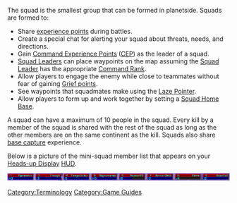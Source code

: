 The squad is the smallest group that can be formed in planetside. Squads
are formed to:

- Share [experience points](Experience_Points.md) during
  battles.
- Create a special chat for alerting your squad about threats, needs,
  and directions.
- Gain [Command Experience
  Points](Command_Experience_Points.md)
  ([CEP](Acronyms_and_Slang.md)) as the leader of a squad.
- [Squad Leaders](terminology/Squad_Leader.md) can place waypoints on the
  map assuming the [Squad Leader](terminology/Squad_Leader.md) has the
  appropriate [Command Rank](Command_Rank.md).
- Allow players to engage the enemy while close to teammates without
  fear of gaining [Grief points](Grief_points.md).
- See waypoints that squadmates make using the [Laze
  Pointer](../weapons/Laze_Pointer.md).
- Allow players to form up and work together by setting a [Squad Home
  Base](terminology/Squad_Home_Base.md).

A squad can have a maximum of 10 people in the squad. Every kill by a
member of the squad is shared with the rest of the squad as long as the
other members are on the same continent as the kill. Squads also share
[base capture](../etc/Capturing_Bases.md) experience.

Below is a picture of the mini-squad member list that appears on your
[Heads-up Display](../etc/Heads-up_Display.md)
[HUD](Acronyms_and_Slang.md).

![Image:SquadList.JPG](images/SquadList.jpg "Image:SquadList.JPG")

[Category:Terminology](Category:Terminology.md) [Category:Game
Guides](Category:Game_Guides.md)
